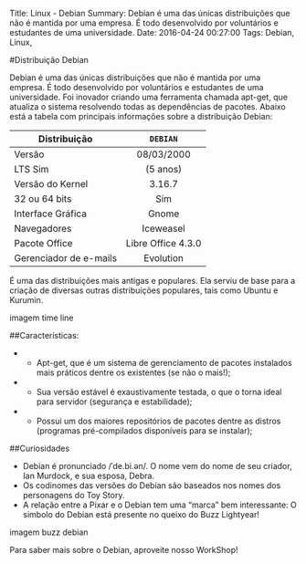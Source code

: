Title: Linux - Debian
Summary: Debian é uma das únicas distribuições que não é mantida por uma empresa. É todo desenvolvido por voluntários e estudantes de uma universidade.
Date: 2016-04-24 00:27:00
Tags: Debian, Linux,

#Distribuição Debian

Debian é uma das únicas distribuições que não é mantida por uma empresa. É todo desenvolvido por voluntários e estudantes de uma universidade. Foi inovador criando uma ferramenta chamada apt-get, que atualiza o sistema resolvendo todas as dependências de pacotes. 
Abaixo está a tabela com principais informações sobre a distribuição Debian:

Distribuição | `DEBIAN`
| ------------- |:-------------:|
Versão | 08/03/2000
LTS Sim | (5 anos)
Versão do Kernel | 3.16.7
32 ou 64 bits | Sim
Interface Gráfica | Gnome
Navegadores | Iceweasel
Pacote Office | Libre Office 4.3.0
Gerenciador de e-mails | Evolution

É uma das distribuições mais antigas e populares. Ela serviu de base para a criação de diversas outras distribuições populares, tais como Ubuntu e Kurumin.

imagem time line<p> </p>

##Caracteristicas:<p> </p>

* - Apt-get, que é um sistema de gerenciamento de pacotes instalados mais práticos dentre os existentes (se não o mais!);
* - Sua versão estável é exaustivamente testada, o que o torna ideal para servidor (segurança e estabilidade);
* - Possui um dos maiores repositórios de pacotes dentre as distros (programas pré-compilados disponíveis para se instalar);

<p> </p>
 
##Curiosidades<p> </p>

 +  Debian é pronunciado /ˈde.bi.ən/. O nome vem do nome de seu criador, Ian Murdock, e sua esposa, Debra.
 +  Os codinomes das versões do Debian são baseados nos nomes dos personagens do Toy Story.
 +  A relação entre a Pixar e o Debian tem uma “marca” bem interessante: O simbolo do Debian está presente no queixo do Buzz Lightyear!
 
<p> </p>
 
imagem buzz debian

Para saber mais sobre o Debian, aproveite nosso WorkShop!
